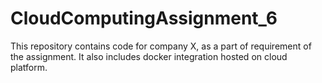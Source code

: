 # CloudComputingAssignment_6
This repository contains code for company X, as a part of requirement of the assignment. It also includes docker integration hosted on cloud platform. 
